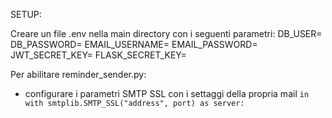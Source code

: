 SETUP:

Creare un file .env nella main directory con i seguenti parametri:
  DB_USER=
  DB_PASSWORD=
  EMAIL_USERNAME=
  EMAIL_PASSWORD=
  JWT_SECRET_KEY=
  FLASK_SECRET_KEY=

  Per abilitare reminder_sender.py:
   - configurare i parametri SMTP SSL con i settaggi della propria mail `in with smtplib.SMTP_SSL("address", port) as server:`
